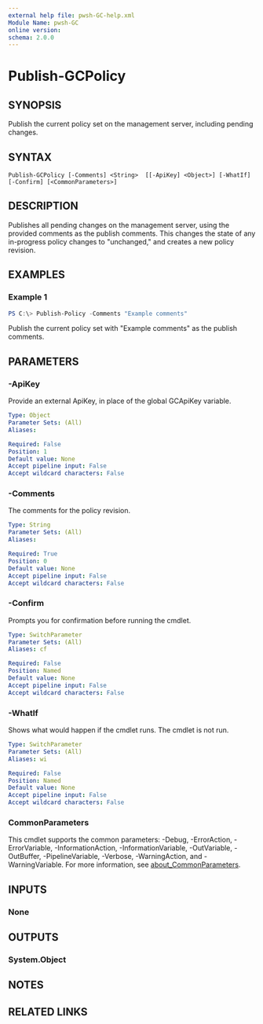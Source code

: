```yaml
---
external help file: pwsh-GC-help.xml
Module Name: pwsh-GC
online version:
schema: 2.0.0
---
```


# Publish-GCPolicy

## SYNOPSIS
Publish the current policy set on the management server, including pending changes.

## SYNTAX

```
Publish-GCPolicy [-Comments] <String>  [[-ApiKey] <Object>] [-WhatIf] [-Confirm] [<CommonParameters>]
```

## DESCRIPTION
Publishes all pending changes on the management server, using the provided comments as the publish comments. This changes the state of any in-progress policy changes to "unchanged," and creates a new policy revision.

## EXAMPLES

### Example 1
```powershell
PS C:\> Publish-Policy -Comments "Example comments"
```

Publish the current policy set with "Example comments" as the publish comments.

## PARAMETERS

### -ApiKey
Provide an external ApiKey, in place of the global GCApiKey variable.

```yaml
Type: Object
Parameter Sets: (All)
Aliases:

Required: False
Position: 1
Default value: None
Accept pipeline input: False
Accept wildcard characters: False
```

### -Comments
The comments for the policy revision.

```yaml
Type: String
Parameter Sets: (All)
Aliases:

Required: True
Position: 0
Default value: None
Accept pipeline input: False
Accept wildcard characters: False
```

### -Confirm
Prompts you for confirmation before running the cmdlet.

```yaml
Type: SwitchParameter
Parameter Sets: (All)
Aliases: cf

Required: False
Position: Named
Default value: None
Accept pipeline input: False
Accept wildcard characters: False
```

### -WhatIf
Shows what would happen if the cmdlet runs. The cmdlet is not run.

```yaml
Type: SwitchParameter
Parameter Sets: (All)
Aliases: wi

Required: False
Position: Named
Default value: None
Accept pipeline input: False
Accept wildcard characters: False
```

### CommonParameters
This cmdlet supports the common parameters: -Debug, -ErrorAction, -ErrorVariable, -InformationAction, -InformationVariable, -OutVariable, -OutBuffer, -PipelineVariable, -Verbose, -WarningAction, and -WarningVariable. For more information, see [about_CommonParameters](http://go.microsoft.com/fwlink/?LinkID=113216).

## INPUTS

### None

## OUTPUTS

### System.Object
## NOTES

## RELATED LINKS
